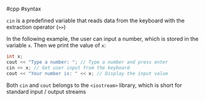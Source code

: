 #cpp #syntax

`cin` is a predefined variable that reads data from the keyboard with the extraction operator (`>>`)

In the following example, the user can input a number, which is stored in the variable `x`. Then we print the value of `x`:

```c++
int x;   
cout << "Type a number: "; // Type a number and press enter  
cin >> x; // Get user input from the keyboard  
cout << "Your number is: " << x; // Display the input value
```

Both `cin` and `cout` belongs to the `<iostream>` library, which is short for standard input / output streams